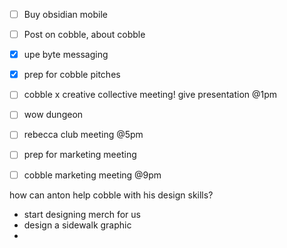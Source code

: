 - [ ] Buy obsidian mobile
- [ ] Post on cobble, about cobble
- [x] upe byte messaging
- [x] prep for cobble pitches
- [ ] cobble x creative collective meeting! give presentation @1pm
- [ ] wow dungeon
- [ ] rebecca club meeting @5pm
- [ ] prep for marketing meeting
- [ ] cobble marketing meeting @9pm




how can anton help cobble with his design skills?

- start designing merch for us
- design a sidewalk graphic
- 